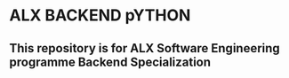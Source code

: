 # ALX BACKEND pYTHON
## This repository is for ALX Software Engineering programme Backend Specialization
